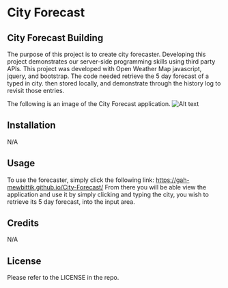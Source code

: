 # City Forecast

## City Forecast Building

The purpose of this project is to create city forecaster. Developing this project demonstrates our server-side programming skills using third party APIs.
This project was developed with Open Weather Map javascript, jquery, and bootstrap. The code needed retrieve the 5 day forecast of a typed in city. then stored locally, and demonstrate through the history log to revisit those entries.  

The following is an image of the City Forecast application.
![Alt text](./assets/images/city-forecast.png) 



## Installation

N/A

## Usage

To use the forecaster, simply click the following link: https://gah-mewbittik.github.io/City-Forecast/
From there you will be able view the application and use it by simply clicking and typing the city, you wish to retrieve its 5 day forecast, into the input area.   

## Credits

N/A

## License

Please refer to the LICENSE in the repo.